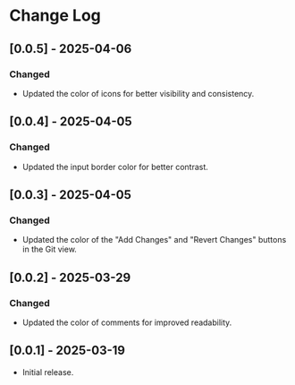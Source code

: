 # Change Log

## [0.0.5] - 2025-04-06

### Changed
- Updated the color of icons for better visibility and consistency.

## [0.0.4] - 2025-04-05

### Changed
- Updated the input border color for better contrast.

## [0.0.3] - 2025-04-05

### Changed
- Updated the color of the "Add Changes" and "Revert Changes" buttons in the Git view.

## [0.0.2] - 2025-03-29

### Changed
- Updated the color of comments for improved readability.

## [0.0.1] - 2025-03-19

- Initial release.